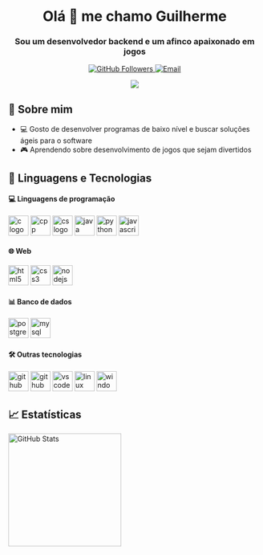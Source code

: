 <div align="center">
  <h1>Olá 👋 me chamo Guilherme</h1>
  <h3>Sou um desenvolvedor backend e um afinco apaixonado em jogos</h3>

  <p>
    <a href="https://github.com/pytuna">
      <img src="https://img.shields.io/github/followers/Pytuna?label=Follow&style=social" alt="GitHub Followers">
    </a>
    <a href="mailto:guilhrmriber@gmail.com">
      <img src="https://img.shields.io/badge/Email-Me-blue?style=flat&logo=gmail" alt="Email">
    </a>
  </p>
</div>

<div align="center">
  <img src="assets/dance-skeleton.gif">
</div>

## 🌟 Sobre mim
- 💻 Gosto de desenvolver programas de baixo nível e buscar soluções ágeis para o software
- 🎮 Aprendendo sobre desenvolvimento de jogos que sejam divertidos

## 🤖 Linguagens e Tecnologias

#### 💻 Linguagens de programação 
<div align="left">
  <img src="https://cdn.jsdelivr.net/gh/tandpfun/skill-icons@main/icons/C.svg" height="40" alt="c logo" />
  <img src="https://cdn.jsdelivr.net/gh/tandpfun/skill-icons@main/icons/CPP.svg" height="40" alt="cpp logo" />
  <img src="https://skillicons.dev/icons?i=cs" height="40" alt="cs logo" />
  <img src="https://cdn.jsdelivr.net/gh/tandpfun/skill-icons@main/icons/Java-Light.svg" height="40" alt="java logo" />
  <img src="https://cdn.jsdelivr.net/gh/tandpfun/skill-icons@main/icons/Python-Light.svg" height="40" alt="python logo" />
  <img src="https://cdn.jsdelivr.net/gh/tandpfun/skill-icons@main/icons/JavaScript.svg" height="40" alt="javascript logo" />
</div>

#### 🌐 Web  
<div align="left">
  <img src="https://cdn.jsdelivr.net/gh/tandpfun/skill-icons@main/icons/HTML.svg" height="40" alt="html5 logo" />
  <img src="https://cdn.jsdelivr.net/gh/tandpfun/skill-icons@main/icons/CSS.svg" height="40" alt="css3 logo" />
  <img src="https://cdn.jsdelivr.net/gh/tandpfun/skill-icons@main/icons/NodeJS-Light.svg" height="40" alt="nodejs logo" />
</div>

#### 📊 Banco de dados  
<div align="left">
  <img src="https://cdn.jsdelivr.net/gh/tandpfun/skill-icons@main/icons/PostgreSQL-Light.svg" height="40" alt="postgresql logo" />
  <img src="https://cdn.jsdelivr.net/gh/tandpfun/skill-icons@main/icons/MySQL-Light.svg" height="40" alt="mysql logo" />
</div>

#### 🛠️ Outras tecnologias  
<div align="left">
  <img src="https://cdn.jsdelivr.net/gh/tandpfun/skill-icons@main/icons/Git.svg" height="40" alt="github logo" />
  <img src="https://cdn.jsdelivr.net/gh/tandpfun/skill-icons@main/icons/Github-Dark.svg" height="40" alt="github logo" />
  <img src="https://cdn.jsdelivr.net/gh/tandpfun/skill-icons@main/icons/VSCode-Light.svg" height="40" alt="vscode logo" />
  <img src="https://cdn.jsdelivr.net/gh/tandpfun/skill-icons@main/icons/Linux-Light.svg" height="40" alt="linux logo" />
  <img src="https://cdn.jsdelivr.net/gh/tandpfun/skill-icons@main/icons/Windows-Light.svg" height="40" alt="windows logo" />
</div>

## 📈 Estatísticas
<p>
  <img 
    align="center" 
    alt="GitHub Stats" 
    height="225" 
    src="https://github-readme-stats.vercel.app/api?username=Pytuna&show_icons=true&theme=tokyonight&include_all_commits=true&locale=pt-br" 
  />
